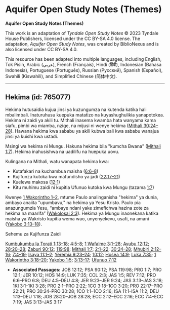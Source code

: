 # Aquifer Open Study Notes (Themes)

**Aquifer Open Study Notes (Themes)**

This work is an adaptation of *Tyndale Open Study Notes* © 2023 Tyndale House Publishers, licensed under the CC BY\-SA 4\.0 license. The adaptation, *Aquifer Open Study Notes*, was created by BiblioNexus and is also licensed under CC BY\-SA 4\.0\.

This resource has been adapted into multiple languages, including English, Tok Pisin, Arabic (عربي), French (Français), Hindi (हिंदी), Indonesian (Bahasa Indonesia), Portuguese (Português), Russian (Русский), Spanish (Español), Swahili (Kiswahili), and Simplified Chinese (简体中文).



--------------------------------

## Hekima (id: 765077)

Hekima hutusaidia kujua jinsi ya kuzungumza na kutenda katika hali mbalimbali. Inaturuhusu kuepuka matatizo na kuyashughulikia yanapotokea. Hekima ni zaidi ya akili tu. Mithali inasema kwamba hata wanyama kama siafu, pimbi wa miamba, nzige, na mijusi ni wenye hekima ([Mithali 30:24–28](https://ref.ly/Prov30:24-Prov30:28)). Hawana hekima kwa sababu ya akili kubwa bali kwa sababu wanajua jinsi ya kuishi kwa ustadi.

Msingi wa hekima ni Mungu. Hakuna hekima bila "kumcha Bwana" ([Mithali 1:7](https://ref.ly/Prov1:7)). Hekima inahusishwa na uadilifu na huepuka uovu.

Kulingana na Mithali, watu wanapata hekima kwa:

* Kutafakari na kuchambua maisha ([6:6–8](https://ref.ly/Prov6:6-Prov6:8))
* Kujifunza kutoka kwa mafundisho ya jadi ([22:17–21](https://ref.ly/Prov22:17-Prov22:21))
* Kuelewa makosa ([12:1](https://ref.ly/Prov12:1))
* Kitu muhimu zaidi ni kupitia Ufunuo kutoka kwa Mungu (tazama [1:7](https://ref.ly/Prov1:7))

Kwenye [1 Wakorintho 1–2](https://ref.ly/1Cor1:1-1Cor2:16), mtume Paulo analinganisha "hekima" ya dunia, ambayo anaiita "upumbavu," na hekima ya Yesu Kristo. Paulo pia anazungumzia Yesu, “ambaye ndani yake zimefichwa hazina zote za hekima na maarifa” ([Wakolosai 2:3](https://ref.ly/Col2:3)). Hekima ya Mungu inaonekana katika maisha ya Wakristo kupitia wema wao, unyenyekevu, usafi, na amani ([Yakobo 3:13–18](https://ref.ly/Jas3:13-Jas3:18)).

Sehemu za Kujifunza Zaidi

[Kumbukumbu la Torati 1:13–18](https://ref.ly/Deut1:13-Deut1:18); [4:5–8](https://ref.ly/Deut4:5-Deut4:8); [1 Wafalme 3:1–28](https://ref.ly/1Kgs3:1-1Kgs3:28); [Ayubu 12:12](https://ref.ly/Job12:12); [28:20–28](https://ref.ly/Job28:20-Job28:28); [Zaburi 90:12](https://ref.ly/Ps90:12); [119:98](https://ref.ly/Ps119:98); [Mithali 1:7](https://ref.ly/Prov1:7); [2:1–22](https://ref.ly/Prov2:1-Prov2:22); [30:24–28](https://ref.ly/Prov30:24-Prov30:28); [Mhubiri 2:12–16](https://ref.ly/Eccl2:12-Eccl2:16); [7:4–19](https://ref.ly/Eccl7:4-Eccl7:19); [Isaya 11:1–2](https://ref.ly/Isa11:1-Isa11:2); [Yeremia 9:23–24](https://ref.ly/Jer9:23-Jer9:24); [10:12](https://ref.ly/Jer10:12); [Hosea 14:9](https://ref.ly/Hos14:9); [Luka 7:35](https://ref.ly/Luke7:35); [1 Wakorintho 3:18–20](https://ref.ly/1Cor3:18-1Cor3:20); [Yakobo 1:5](https://ref.ly/Jas1:5); [3:13–17](https://ref.ly/Jas3:13-Jas3:17); [Ufunuo 7:12](https://ref.ly/Rev7:12)

* **Associated Passages:** JOB 12:12; PSA 90:12; PSA 119:98; PRO 1:7; PRO 12:1; JER 10:12; HOS 14:9; LUK 7:35; COL 2:3; JAS 1:5; REV 7:12; PRO 6:6–PRO 6:8; DEU 4:5–DEU 4:8; JER 9:23–JER 9:24; JAS 3:13–JAS 3:18; 1KI 3:1–1KI 3:28; PRO 2:1–PRO 2:22; 1CO 3:18–1CO 3:20; PRO 22:17–PRO 22:21; PRO 30:24–PRO 30:28; 1CO 1:1–1CO 2:16; ISA 11:1–ISA 11:2; DEU 1:13–DEU 1:18; JOB 28:20–JOB 28:28; ECC 2:12–ECC 2:16; ECC 7:4–ECC 7:19; JAS 3:13–JAS 3:17

